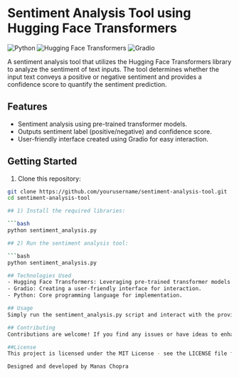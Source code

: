 # Sentiment Analysis Tool using Hugging Face Transformers

![Python](https://img.shields.io/badge/python-3.6%2B-blue.svg)
![Hugging Face Transformers](https://img.shields.io/badge/transformers-4.10.0-brightgreen.svg)
![Gradio](https://img.shields.io/badge/gradio-2.0.7-orange.svg)

A sentiment analysis tool that utilizes the Hugging Face Transformers library to analyze the sentiment of text inputs. The tool determines whether the input text conveys a positive or negative sentiment and provides a confidence score to quantify the sentiment prediction.

## Features

- Sentiment analysis using pre-trained transformer models.
- Outputs sentiment label (positive/negative) and confidence score.
- User-friendly interface created using Gradio for easy interaction.

## Getting Started

1. Clone this repository:

```bash
git clone https://github.com/yourusername/sentiment-analysis-tool.git
cd sentiment-analysis-tool

## 1) Install the required libraries:

```bash
python sentiment_analysis.py

## 2) Run the sentiment analysis tool:

```bash
python sentiment_analysis.py

## Technologies Used
- Hugging Face Transformers: Leveraging pre-trained transformer models for sentiment analysis.
- Gradio: Creating a user-friendly interface for interaction.
- Python: Core programming language for implementation.

## Usage
Simply run the sentiment_analysis.py script and interact with the provided user interface. Enter the text you want to analyze, and the tool will provide the sentiment label (positive/negative) and the confidence score.

## Contributing
Contributions are welcome! If you find any issues or have ideas to enhance the project, feel free to submit a pull request.

##License
This project is licensed under the MIT License - see the LICENSE file for details.

Designed and developed by Manas Chopra
